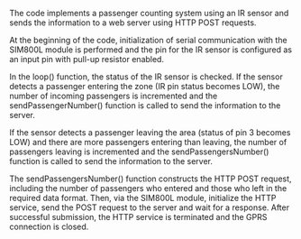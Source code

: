 The code implements a passenger counting system using an IR sensor and sends the information to a web server using HTTP POST requests.

At the beginning of the code, initialization of serial communication with the SIM800L module is performed and the pin for the IR sensor is configured as an input pin with pull-up resistor enabled.

In the loop() function, the status of the IR sensor is checked. If the sensor detects a passenger entering the zone (IR pin status becomes LOW), the number of incoming passengers is incremented and the sendPassengerNumber() function is called to send the information to the server.

If the sensor detects a passenger leaving the area (status of pin 3 becomes LOW) and there are more passengers entering than leaving, the number of passengers leaving is incremented and the sendPassengersNumber() function is called to send the information to the server.

The sendPassengersNumber() function constructs the HTTP POST request, including the number of passengers who entered and those who left in the required data format. Then, via the SIM800L module, initialize the HTTP service, send the POST request to the server and wait for a response. After successful submission, the HTTP service is terminated and the GPRS connection is closed.

